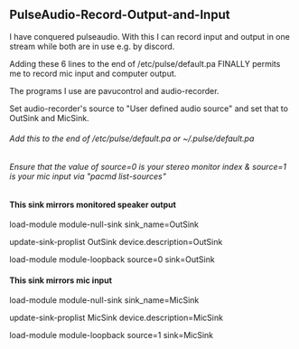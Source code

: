## PulseAudio-Record-Output-and-Input

  I have conquered pulseaudio. With this I can record input and output in one stream while both are in use e.g. by discord.

  Adding these 6 lines to the end of /etc/pulse/default.pa FINALLY permits me to record mic input and computer output.

  The programs I use are pavucontrol and audio-recorder. 
  
  Set audio-recorder's source to "User defined audio source" and set that to OutSink and MicSink.

  ###### Add this to the end of /etc/pulse/default.pa or ~/.pulse/default.pa

  ###### Ensure that the value of source=0 is your stereo monitor index & source=1 is your mic input via "pacmd list-sources"





  #### This sink mirrors monitored speaker output

load-module module-null-sink sink_name=OutSink

update-sink-proplist OutSink device.description=OutSink

load-module module-loopback source=0 sink=OutSink


  #### This sink mirrors mic input

load-module module-null-sink sink_name=MicSink

update-sink-proplist MicSink device.description=MicSink

load-module module-loopback source=1 sink=MicSink

